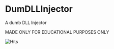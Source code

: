 # DumDLLInjector

A dumb DLL Injector


MADE ONLY FOR EDUCATIONAL PURPOSES ONLY



![Hits](https://hits.seeyoufarm.com/api/count/incr/badge.svg?url=https://github.com/RikyPy/DumbDLLInjector&count_bg=%2379C83D&title_bg=%23555555&icon=&icon_color=%23E7E7E7&title=views&edge_flat=false)
